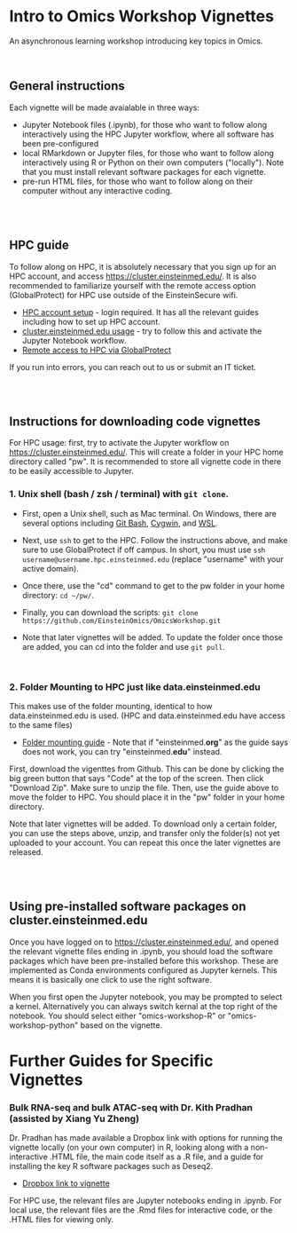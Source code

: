 # Intro to Omics Workshop Vignettes

An asynchronous learning workshop introducing key topics in Omics.

<br />

## General instructions

Each vignette will be made avaialable in three ways:
- Jupyter Notebook files (.ipynb), for those who want to follow along interactively using the HPC Jupyter workflow, where all software has been pre-configured
- local RMarkdown or Jupyter files, for those who want to follow along interactively using R or Python on their own computers ("locally"). Note that you must install relevant software packages for each vignette.
- pre-run HTML files, for those who want to follow along on their computer without any interactive coding.

<br />
<br />


## HPC guide

To follow along on HPC, it is absolutely necessary that you sign up for an HPC account, and access https://cluster.einsteinmed.edu/. It is also recommended to familiarize yourself with the remote access option (GlobalProtect) for HPC use outside of the EinsteinSecure wifi.

- [HPC account setup](https://montefioreorg.sharepoint.com/sites/Einstein-IT-HPC/SitePages/HPC3.0-UQuick-Start.aspx) - login required. It has all the relevant guides including how to set up HPC account.
- [cluster.einsteinmed.edu usage](https://montefioreorg.sharepoint.com/sites/Einstein-IT-HPC/Shared%20Documents/Forms/AllItems.aspx?id=%2Fsites%2FEinstein%2DIT%2DHPC%2FShared%20Documents%2FGeneral%2FHPC3%2E0%20docs%2FIntroduction%20to%20Einstein%20HPC%20Portal%2Dv5%2Epdf&parent=%2Fsites%2FEinstein%2DIT%2DHPC%2FShared%20Documents%2FGeneral%2FHPC3%2E0%20docs) - try to follow this and activate the Jupyter Notebook workflow.
- [Remote access to HPC via GlobalProtect](https://montefioreorg.sharepoint.com/sites/Einstein-IT-HPC/Shared%20Documents/Forms/AllItems.aspx?id=%2Fsites%2FEinstein%2DIT%2DHPC%2FShared%20Documents%2FGeneral%2FHPC3%2E0%20docs%2FIT%2DREF%2D2023%2D094%20Einstein%20Academic%20Research%20Systems%20Portal%282%29%2Epdf&parent=%2Fsites%2FEinstein%2DIT%2DHPC%2FShared%20Documents%2FGeneral%2FHPC3%2E0%20docs)

If you run into errors, you can reach out to us or submit an IT ticket.

<br />
<br />

## Instructions for downloading code vignettes

For HPC usage: first, try to activate the Jupyter workflow on https://cluster.einsteinmed.edu/. This will create a folder in your HPC home directory called "pw". It is recommended to store all vignette code in there to be easily accessible to Jupyter.

### 1. Unix shell (bash / zsh / terminal) with `git clone`. 

- First, open a Unix shell, such as Mac terminal. On Windows, there are several options including [Git Bash](https://git-scm.com/download/win), [Cygwin](https://www.cygwin.com/), and [WSL](https://learn.microsoft.com/en-us/windows/wsl/about). 
- Next, use `ssh` to get to the HPC. Follow the instructions above, and make sure to use GlobalProtect if off campus. In short, you must use `ssh username@username.hpc.einsteinmed.edu` (replace "username" with your active domain).
- Once there, use the "cd" command to get to the pw folder in your home directory: `cd ~/pw/`.
- Finally, you can download the scripts: `git clone https://github.com/EinsteinOmics/OmicsWorkshop.git`

- Note that later vignettes will be added. To update the folder once those are added, you can cd into the folder and use `git pull`.

<br />

### 2. Folder Mounting to HPC just like data.einsteinmed.edu

This makes use of the folder mounting, identical to how data.einsteinmed.edu is used. (HPC and data.einsteinmed.edu have access to the same files)
- [Folder mounting guide](https://it.einsteinmed.edu/documentation/how-to-mount-the-hpc-file-system/) - Note that if "einsteinmed.**org**" as the guide says does not work, you can try "einsteinmed.**edu**" instead.

First, download the vigenttes from Github. This can be done by clicking the big green button that says "Code" at the top of the screen. Then click "Download Zip". Make sure to unzip the file. Then, use the guide above to move the folder to HPC. You should place it in the "pw" folder in your home directory.

Note that later vignettes will be added. To download only a certain folder, you can use the steps above, unzip, and transfer only the folder(s) not yet uploaded to your account. You can repeat this once the later vignettes are released.

<br />
<br />



## Using pre-installed software packages on cluster.einsteinmed.edu

Once you have logged on to https://cluster.einsteinmed.edu/, and opened the relevant vignette files ending in .ipynb, you should load the software packages which have been pre-installed before this workshop. These are implemented as Conda environments configured as Jupyter kernels. This means it is basically one click to use the right software.

When you first open the Jupyter notebook, you may be prompted to select a kernel. Alternatively you can always switch kernal at the top right of the notebook. You should select either "omics-workshop-R" or "omics-workshop-python" based on the vignette.




# Further Guides for Specific Vignettes


### Bulk RNA-seq and bulk ATAC-seq with Dr. Kith Pradhan (assisted by Xiang Yu Zheng)

Dr. Pradhan has made available a Dropbox link with options for running the vignette locally (on your own computer) in R, looking along with a non-interactive .HTML file, the main code itself as a .R file, and a guide for installing the key R software packages such as Deseq2.
- [Dropbox link to vignette](https://www.dropbox.com/scl/fo/uyo4mtqp9aze1u5ckphe2/h?rlkey=hni2pwjl9p3tiwewpkpljjl82&dl=0)

For HPC use, the relevant files are Jupyter notebooks ending in .ipynb. For local use, the relevant files are the .Rmd files for interactive code, or the .HTML files for viewing only.

